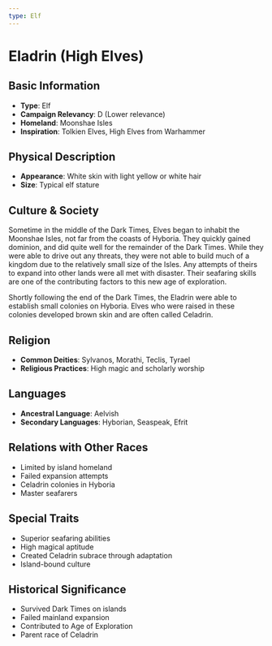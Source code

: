 ```yaml
---
type: Elf
---
```


# Eladrin (High Elves)

## Basic Information
- **Type**: Elf
- **Campaign Relevancy**: D (Lower relevance)
- **Homeland**: Moonshae Isles
- **Inspiration**: Tolkien Elves, High Elves from Warhammer

## Physical Description
- **Appearance**: White skin with light yellow or white hair
- **Size**: Typical elf stature

## Culture & Society
Sometime in the middle of the Dark Times, Elves began to inhabit the Moonshae Isles, not far from the coasts of Hyboria. They quickly gained dominion, and did quite well for the remainder of the Dark Times. While they were able to drive out any threats, they were not able to build much of a kingdom due to the relatively small size of the Isles. Any attempts of theirs to expand into other lands were all met with disaster. Their seafaring skills are one of the contributing factors to this new age of exploration.

Shortly following the end of the Dark Times, the Eladrin were able to establish small colonies on Hyboria. Elves who were raised in these colonies developed brown skin and are often called Celadrin.

## Religion
- **Common Deities**: Sylvanos, Morathi, Teclis, Tyrael
- **Religious Practices**: High magic and scholarly worship

## Languages
- **Ancestral Language**: Aelvish
- **Secondary Languages**: Hyborian, Seaspeak, Efrit

## Relations with Other Races
- Limited by island homeland
- Failed expansion attempts
- Celadrin colonies in Hyboria
- Master seafarers

## Special Traits
- Superior seafaring abilities
- High magical aptitude
- Created Celadrin subrace through adaptation
- Island-bound culture

## Historical Significance
- Survived Dark Times on islands
- Failed mainland expansion
- Contributed to Age of Exploration
- Parent race of Celadrin